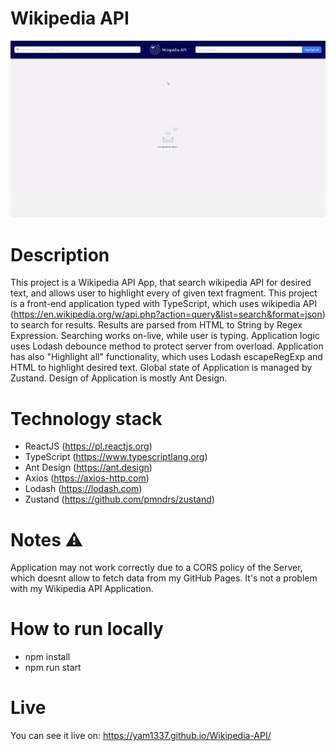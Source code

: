 # Wikipedia API

<p align="center">
<img src="https://github.com/Yam1337/Wikipedia-API/blob/master/presentation-wikipedia-api.gif">
</p>

# Description

This project is a Wikipedia API App, that search wikipedia API for desired text, and allows user to highlight every of given text fragment.
This project is a front-end application typed with TypeScript, which uses wikipedia API (https://en.wikipedia.org/w/api.php?action=query&list=search&format=json) to search for results. Results are parsed from HTML to String by Regex Expression. Searching works on-live, while user is typing. Application logic uses Lodash debounce method to protect server from overload. Application has also "Highlight all" functionality, which uses Lodash escapeRegExp and HTML <mark></mark> to highlight desired text. Global state of Application is managed by Zustand. Design of Application is mostly Ant Design.

# Technology stack
* ReactJS (https://pl.reactjs.org)
* TypeScript (https://www.typescriptlang.org)
* Ant Design (https://ant.design)
* Axios (https://axios-http.com)
* Lodash (https://lodash.com)
* Zustand (https://github.com/pmndrs/zustand)

# Notes ⚠️

Application may not work correctly due to a CORS policy of the Server, which doesnt allow to fetch data from my GitHub Pages. It's not a problem with my Wikipedia API Application.

# How to run locally

* npm install
* npm run start

# Live

You can see it live on:
https://yam1337.github.io/Wikipedia-API/

